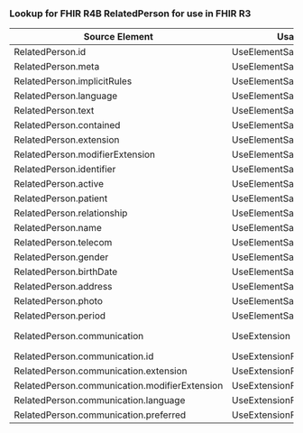 ### Lookup for FHIR R4B RelatedPerson for use in FHIR R3

| Source Element | Usage | Target |
| -------------- | ----- | ------ |
| RelatedPerson.id | UseElementSameName | RelatedPerson.id |
| RelatedPerson.meta | UseElementSameName | RelatedPerson.meta |
| RelatedPerson.implicitRules | UseElementSameName | RelatedPerson.implicitRules |
| RelatedPerson.language | UseElementSameName | RelatedPerson.language |
| RelatedPerson.text | UseElementSameName | RelatedPerson.text |
| RelatedPerson.contained | UseElementSameName | RelatedPerson.contained |
| RelatedPerson.extension | UseElementSameName | RelatedPerson.extension |
| RelatedPerson.modifierExtension | UseElementSameName | RelatedPerson.modifierExtension |
| RelatedPerson.identifier | UseElementSameName | RelatedPerson.identifier |
| RelatedPerson.active | UseElementSameName | RelatedPerson.active |
| RelatedPerson.patient | UseElementSameName | RelatedPerson.patient |
| RelatedPerson.relationship | UseElementSameName | RelatedPerson.relationship |
| RelatedPerson.name | UseElementSameName | RelatedPerson.name |
| RelatedPerson.telecom | UseElementSameName | RelatedPerson.telecom |
| RelatedPerson.gender | UseElementSameName | RelatedPerson.gender |
| RelatedPerson.birthDate | UseElementSameName | RelatedPerson.birthDate |
| RelatedPerson.address | UseElementSameName | RelatedPerson.address |
| RelatedPerson.photo | UseElementSameName | RelatedPerson.photo |
| RelatedPerson.period | UseElementSameName | RelatedPerson.period |
| RelatedPerson.communication | UseExtension | http://hl7.org/fhir/4.3/StructureDefinition/extension-RelatedPerson.communication |
| RelatedPerson.communication.id | UseExtensionFromAncestor | - |
| RelatedPerson.communication.extension | UseExtensionFromAncestor | - |
| RelatedPerson.communication.modifierExtension | UseExtensionFromAncestor | - |
| RelatedPerson.communication.language | UseExtensionFromAncestor | - |
| RelatedPerson.communication.preferred | UseExtensionFromAncestor | - |
